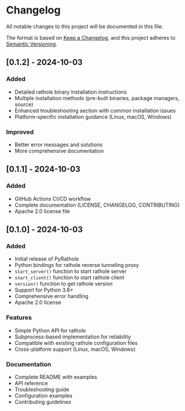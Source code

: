 # Changelog

All notable changes to this project will be documented in this file.

The format is based on [Keep a Changelog](https://keepachangelog.com/en/1.0.0/),
and this project adheres to [Semantic Versioning](https://semver.org/spec/v2.0.0.html).

## [0.1.2] - 2024-10-03

### Added
- Detailed rathole binary installation instructions
- Multiple installation methods (pre-built binaries, package managers, source)
- Enhanced troubleshooting section with common installation issues
- Platform-specific installation guidance (Linux, macOS, Windows)

### Improved
- Better error messages and solutions
- More comprehensive documentation

## [0.1.1] - 2024-10-03

### Added
- GitHub Actions CI/CD workflow
- Complete documentation (LICENSE, CHANGELOG, CONTRIBUTING)
- Apache 2.0 license file

## [0.1.0] - 2024-10-03

### Added
- Initial release of PyRathole
- Python bindings for rathole reverse tunneling proxy
- `start_server()` function to start rathole server
- `start_client()` function to start rathole client
- `version()` function to get rathole version
- Support for Python 3.8+
- Comprehensive error handling
- Apache 2.0 license

### Features
- Simple Python API for rathole
- Subprocess-based implementation for reliability
- Compatible with existing rathole configuration files
- Cross-platform support (Linux, macOS, Windows)

### Documentation
- Complete README with examples
- API reference
- Troubleshooting guide
- Configuration examples
- Contributing guidelines

